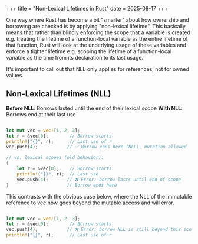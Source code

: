 +++
title = "Non-Lexical Lifetimes in Rust"
date = 2025-08-17
+++

One way where Rust has become a bit "smarter" about how ownership and borrowing are checked is by applying "non-lexical lifetime". This basically means that rather than blindly enforcing the scope that a variable is created e.g. treating the lifetime of a function-local variable as the entire lifetime of that function, Rust will look at the underlying usage of these variables and enforce a tighter lifetime e.g. scoping the lifetime of a function-local variable as the time from its declaration to its last usage.

It's important to call out that NLL only applies for references, not for owned values. 

## Non-Lexical Lifetimes (NLL)

**Before NLL**: Borrows lasted until the end of their lexical scope
**With NLL**: Borrows end at their last use

```rust

let mut vec = vec![1, 2, 3];
let r = &vec[0];        // Borrow starts
println!("{}", r);      // Last use of r
vec.push(4);           // ✅ Borrow ends here (NLL), mutation allowed

// vs. lexical scopes (old behavior):
{
    let r = &vec[0];    // Borrow starts
    println!("{}", r);  // Last use
    vec.push(4);       // ❌ Error: borrow lasts until end of scope
}                      // Borrow ends here
```

This contrasts with the obvious case below, where the NLL of the immutable reference to vec now goes beyond the mutable access and will error.

```rust

let mut vec = vec![1, 2, 3];
let r = &vec[0];        // Borrow starts
vec.push(4);           // ❌ Error: borrow NLL is still beyond this scope.
println!("{}", r);      // Last use of r
```